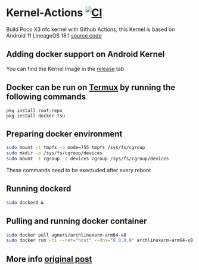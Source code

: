 # Kernel-Actions [![CI](https://github.com/daoudeddy/Kernel-Actions/actions/workflows/build.yml/badge.svg)]() 

Build Poco X3 nfc kernel with Github Actions, this Kernel is based on Android 11 LineageOS 18.1 [source code](https://github.com/LineageOS/android_kernel_xiaomi_surya)

## Adding docker support on Android Kernel
You can find the Kernel Image in the [release](https://github.com/daoudeddy/Kernel-Actions/releases) tab

## Docker can be run on [Termux](https://github.com/termux/termux-app) by running the following commands

```shellscript
pkg install root-repo
pkg install docker tsu
```
## Preparing docker environment

```bash
sudo mount -t tmpfs -o mode=755 tmpfs /sys/fs/cgroup
sudo mkdir -p /sys/fs/cgroup/devices
sudo mount -t cgroup -o devices cgroup /sys/fs/cgroup/devices
```
These commands need to be exectuded after every reboot

## Running dockerd

```bash
sudo dockerd &
```

## Pulling and running docker container

```bash
sudo docker pull agners/archlinuxarm-arm64-v8
sudo docker run -ti --net="host" --dns="8.8.8.8" archlinuxarm-arm64-v8
```

## More info [original post](https://gist.github.com/FreddieOliveira/efe850df7ff3951cb62d74bd770dce27)
